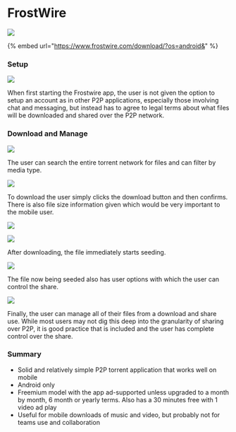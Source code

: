 # FrostWire

![](../../.gitbook/assets/frostwire-logo.jpg)

{% embed url="https://www.frostwire.com/download/?os=android&" %}

### Setup

![](../../.gitbook/assets/frostwire-setup%20%281%29.png)

When first starting the Frostwire app, the user is not given the option to setup an account as in other P2P applications, especially those involving chat and messaging, but instead has to agree to legal terms about what files will be downloaded and shared over the P2P network.

### Download and Manage

![](../../.gitbook/assets/frostfire-screen-17.png)

The user can search the entire torrent network for files and can filter by media type.

![](../../.gitbook/assets/frostfire-screen-18.png)

To download the user simply clicks the download button and then confirms. There is also file size information given which would be very important to the mobile user.

![](../../.gitbook/assets/frostfire-screen-20.png)

![](../../.gitbook/assets/frostfire-screen-19.png)

After downloading, the file immediately starts seeding.

![](../../.gitbook/assets/frostfire-screen-21.png)

The file now being seeded also has user options with which the user can control the share.

![](../../.gitbook/assets/frostwire-details.png)

Finally, the user can manage all of their files from a download and share use. While most users may not dig this deep into the granularity of sharing over P2P, it is good practice that is included and the user has complete control over the share.

### Summary

* Solid and relatively simple P2P torrent application that works well on mobile
* Android only
* Freemium model with the app ad-supported unless upgraded to a month by month, 6 month or yearly terms. Also has a 30 minutes free with 1 video ad play
* Useful for mobile downloads of music and video, but probably not for teams use and collaboration

